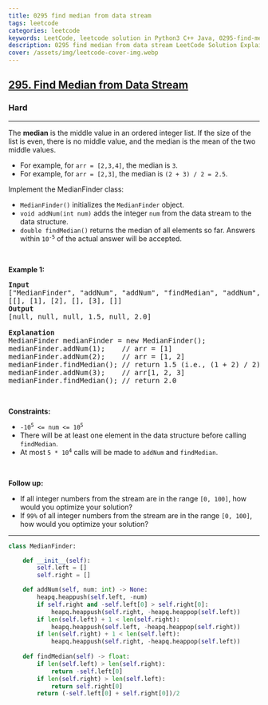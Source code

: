 ```yaml
---
title: 0295 find median from data stream
tags: leetcode
categories: leetcode
keywords: LeetCode, leetcode solution in Python3 C++ Java, 0295-find-median-from-data-stream solution
description: 0295 find median from data stream LeetCode Solution Explained
cover: /assets/img/leetcode-cover-img.webp
---
```





<h2><a href="https://leetcode.com/problems/find-median-from-data-stream/">295. Find Median from Data Stream</a></h2><h3>Hard</h3><hr><div><p>The <strong>median</strong> is the middle value in an ordered integer list. If the size of the list is even, there is no middle value, and the median is the mean of the two middle values.</p>

<ul>
	<li>For example, for <code>arr = [2,3,4]</code>, the median is <code>3</code>.</li>
	<li>For example, for <code>arr = [2,3]</code>, the median is <code>(2 + 3) / 2 = 2.5</code>.</li>
</ul>

<p>Implement the MedianFinder class:</p>

<ul>
	<li><code>MedianFinder()</code> initializes the <code>MedianFinder</code> object.</li>
	<li><code>void addNum(int num)</code> adds the integer <code>num</code> from the data stream to the data structure.</li>
	<li><code>double findMedian()</code> returns the median of all elements so far. Answers within <code>10<sup>-5</sup></code> of the actual answer will be accepted.</li>
</ul>

<p>&nbsp;</p>
<p><strong class="example">Example 1:</strong></p>

<pre><strong>Input</strong>
["MedianFinder", "addNum", "addNum", "findMedian", "addNum", "findMedian"]
[[], [1], [2], [], [3], []]
<strong>Output</strong>
[null, null, null, 1.5, null, 2.0]

<strong>Explanation</strong>
MedianFinder medianFinder = new MedianFinder();
medianFinder.addNum(1);    // arr = [1]
medianFinder.addNum(2);    // arr = [1, 2]
medianFinder.findMedian(); // return 1.5 (i.e., (1 + 2) / 2)
medianFinder.addNum(3);    // arr[1, 2, 3]
medianFinder.findMedian(); // return 2.0
</pre>

<p>&nbsp;</p>
<p><strong>Constraints:</strong></p>

<ul>
	<li><code>-10<sup>5</sup> &lt;= num &lt;= 10<sup>5</sup></code></li>
	<li>There will be at least one element in the data structure before calling <code>findMedian</code>.</li>
	<li>At most <code>5 * 10<sup>4</sup></code> calls will be made to <code>addNum</code> and <code>findMedian</code>.</li>
</ul>

<p>&nbsp;</p>
<p><strong>Follow up:</strong></p>

<ul>
	<li>If all integer numbers from the stream are in the range <code>[0, 100]</code>, how would you optimize your solution?</li>
	<li>If <code>99%</code> of all integer numbers from the stream are in the range <code>[0, 100]</code>, how would you optimize your solution?</li>
</ul>
</div>

---




```python
class MedianFinder:

    def __init__(self):
        self.left = []
        self.right = []

    def addNum(self, num: int) -> None:
        heapq.heappush(self.left, -num)
        if self.right and -self.left[0] > self.right[0]:
            heapq.heappush(self.right, -heapq.heappop(self.left))
        if len(self.left) + 1 < len(self.right):
            heapq.heappush(self.left, -heapq.heappop(self.right))
        if len(self.right) + 1 < len(self.left):
            heapq.heappush(self.right, -heapq.heappop(self.left))
                                                                
    def findMedian(self) -> float:
        if len(self.left) > len(self.right):
            return -self.left[0]
        if len(self.right) > len(self.left):
            return self.right[0]
        return (-self.left[0] + self.right[0])/2
    

```
